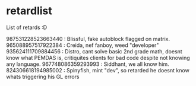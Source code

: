 # retardlist
List of retards :D

987531228523663440 : Blissful, fake autoblock flagged on matrix.
965088957517922384 : Creida, nef fanboy, weed "developer"
935624111709884456 : Distro, cant solve basic 2nd grade math, doesnt know what PEMDAS is, critiquites clients for bad code despite not knowing any language.
967748086359293993 : Siddhant, we all know him.
824306618194985002 : Spinyfish, mint "dev", so retarded he doesnt know whats triggering his GL errors

